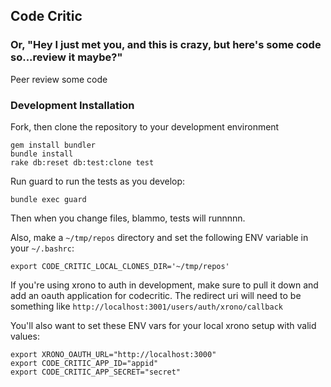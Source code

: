 ## Code Critic
### Or, "Hey I just met you, and this is crazy, but here's some code so...review it maybe?"

Peer review some code

### Development Installation
Fork, then clone the repository to your development environment

    gem install bundler
    bundle install
    rake db:reset db:test:clone test

Run guard to run the tests as you develop:

    bundle exec guard

Then when you change files, blammo, tests will runnnnn.

Also, make a `~/tmp/repos` directory and set the following ENV variable in your `~/.bashrc`:

    export CODE_CRITIC_LOCAL_CLONES_DIR='~/tmp/repos'

If you're using xrono to auth in development, make sure to pull it down and add an oauth application for codecritic.  The redirect uri will need to be something like `http://localhost:3001/users/auth/xrono/callback`

You'll also want to set these ENV vars for your local xrono setup with valid values:

    export XRONO_OAUTH_URL="http://localhost:3000"
    export CODE_CRITIC_APP_ID="appid"
    export CODE_CRITIC_APP_SECRET="secret"
